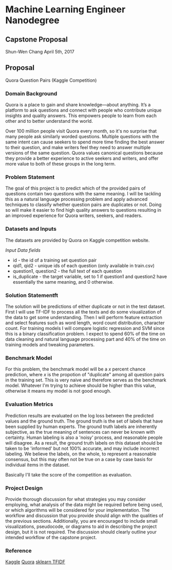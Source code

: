 # Machine Learning Engineer Nanodegree
## Capstone Proposal
Shun-Wen Chang
April 5th, 2017


## Proposal
Quora Question Pairs (Kaggle Competition)

### Domain Background

Quora is a place to gain and share knowledge—about anything. It’s a platform to ask questions and connect with people who contribute unique insights and quality answers. This empowers people to learn from each other and to better understand the world.

Over 100 million people visit Quora every month, so it's no surprise that many people ask similarly worded questions. Multiple questions with the same intent can cause seekers to spend more time finding the best answer to their question, and make writers feel they need to answer multiple versions of the same question. Quora values canonical questions because they provide a better experience to active seekers and writers, and offer more value to both of these groups in the long term.

### Problem Statement

The goal of this project is to predict which of the provided pairs of questions contain two questions with the same meaning. I will be tackling this as a natural language processing problem and apply advanced techniques to classify whether question pairs are duplicates or not. Doing so will make it easier to find high quality answers to questions resulting in an improved experience for Quora writers, seekers, and readers.

### Datasets and Inputs

The datasets are provided by Quora on Kaggle competition website.

_Input Data fields_

- id - the id of a training set question pair
- qid1, qid2 - unique ids of each question (only available in train.csv)
- question1, question2 - the full text of each question
- is_duplicate - the target variable, set to 1 if question1 and question2 have essentially the same meaning, and 0 otherwise.

### Solution Statementft

The solution will be predictions of either duplicate or not in the test dataset. First I will use TF-IDF to process all the texts and do some visualization of the data to get some understanding. Then I will perform feature extraction and select features such as word length, word count distribution, character count. For training models I will compare logistic regression and SVM since this is a binary classification problem. I expect to spend 60% of the time on data cleaning and natural language processing part and 40% of the time on training models and tweaking parameters. 

### Benchmark Model

For this problem, the benchmark model will be a _x_ percent chance prediction, where _x_ is the propotion of "duplicate" among all question pairs in the training set. This is very naive and therefore serves as the benchmark model. Whatever I'm trying to achieve should be higher than this value, otherwise it means my model is not good enough.

### Evaluation Metrics

Prediction results are evaluated on the log loss between the predicted values and the ground truth. The ground truth is the set of labels that have been supplied by human experts. The ground truth labels are inherently subjective, as the true meaning of sentences can never be known with certainty. Human labeling is also a 'noisy' process, and reasonable people will disagree. As a result, the ground truth labels on this dataset should be taken to be 'informed' but not 100% accurate, and may include incorrect labeling. We believe the labels, on the whole, to represent a reasonable consensus, but this may often not be true on a case by case basis for individual items in the dataset. 

Basically I'll take the score of the competition as evaluation.

### Project Design

Provide thorough discussion for what strategies you may consider employing, what analysis of the data might be required before being used, or which algorithms will be considered for your implementation. The workflow and discussion that you provide should align with the qualities of the previous sections. Additionally, you are encouraged to include small visualizations, pseudocode, or diagrams to aid in describing the project design, but it is not required. The discussion should clearly outline your intended workflow of the capstone project.

### Reference

[Kaggle](https://www.kaggle.com/c/quora-question-pairs)
[Quora](https://www.quora.com)
[sklearn TFIDF](http://scikit-learn.org/stable/modules/generated/sklearn.feature_extraction.text.TfidfVectorizer.html)
